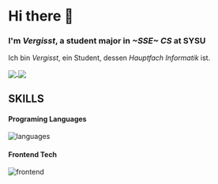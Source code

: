 <!---
Vergesst/Vergesst is a ✨ special ✨ repository because its `README.md` (this file) appears on your GitHub profile.
You can click the Preview link to take a look at your changes.
--->

# Hi there 👋

### I'm *Vergisst*, a student major in *~SSE~ CS* at SYSU

Ich bin *Vergisst*, ein Student, dessen *Hauptfach Informatik* ist.

<!-- [![my github stats](https://github-readme-stats.vercel.app/api?username=vergesst&show_icons=true&icon_color=199861&count_private=true&include_all_commits=true&hide_border=false)](https://github.com/vergesst)

[![my github language status](https://github-readme-stats.vercel.app/api/top-langs/?username=vergesst&langs_count=8&layout=compact&hide_border=false)](https://github.com/vergesst) -->

<div>
  <a href="https://github.com/anuraghazra/github-readme-stats">
    <img align="center" src="https://github-readme-stats.vercel.app/api/top-langs/?username=vergesst&langs_count=8&layout=compact&hide_border=false" />
  </a>
  <a href="https://github.com/anuraghazra/github-readme-stats">
    <img align="center" src="https://github-readme-stats.vercel.app/api?username=vergesst&show_icons=true&icon_color=199861&count_private=true&include_all_commits=true&hide_border=false" />
  </a>
</div>

## SKILLS

#### Programing Languages

![languages](https://skillicons.dev/icons?i=ts,kotlin,rust,elixir)

#### Frontend Tech

![frontend](https://skillicons.dev/icons?i=html,css,ts,vue)

<!-- <div>
  <h3>
    SKILLS
  </h3>
</div>

  #### Programming language
  <div href="https://github.com/anuraghazra/github-readme-stats">
    <img align="center" src="https://skillicons.dev/icons?i=ts,kotlin,rust,elixir" />
  </div>
  <br />
  <a href="https://github.com/anuraghazra/github-readme-stats">
    <img align="center" src="https://skillicons.dev/icons?i=html,css,ts,vue" />
  </a> -->

<!-- #### Backend Tech
![backend](https://skillicons.dev/icons?i=nodejs,express,java,spring) -->

<!-- #### Devtools -->
<!-- ![devtools](https://skillicons.dev/icons?i=idea,webstorm,vscode) -->
